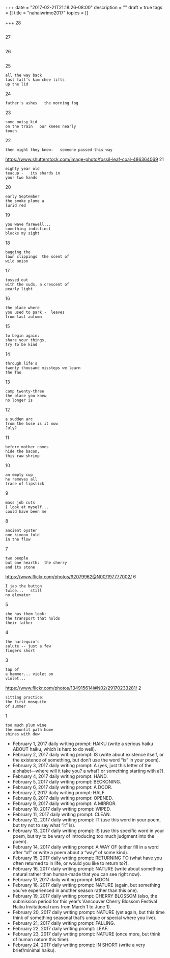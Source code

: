 +++
date = "2017-02-21T21:18:26-08:00"
description = ""
draft = true
tags = []
title = "nahaiwrimo2017"
topics = []

+++
28
```
```
27
```
```
26
```
```
25
```
all the way back
last fall's kim chee lifts
up the lid
```
24
```
father's ashes   the morning fog
```
23
```
some noisy kid
on the train   our knees nearly
touch
```
22
```
then might they know:   someone passed this way
```
https://www.shutterstock.com/image-photo/fossil-leaf-coal-486364069
21
```
eighty year old
teacup -   its shards in
your two hands
```
20
```
early September
the smoke plume a
lurid red
```
19
```
you wave farewell...
something indistinct
blocks my sight
```
18
```
bagging the
lawn clippings  the scent of
wild onion
```
17
```
tossed out
with the suds, a crescent of
pearly light
```
16
```
the place where
you used to park -  leaves
from last autumn
```
15
```
to begin again:
share your things,
try to be kind
```
14
```
through life's
twenty thousand missteps we learn
the Tao
```
13
```
camp twenty-three
the place you knew
no longer is
```
12
```
a sudden arc
from the hose is it now
July?
```
11
```
before mother comes
hide the bacon,
this raw shrimp
```
10
```
an empty cup
he removes all
trace of lipstick
```
9
```
mass job cuts
I look at myself...
could have been me
```
8
```
ancient oyster
one kimono fold
in the flow
```
7
```
two people
but one hearth:  the cherry
and its stone
```
https://www.flickr.com/photos/92079962@N00/197777002/
6
```
I jab the button
twice...   still
no elevator
```
5
```
she has them look:
the transport that holds
their father
```
4
```
the harlequin's
salute -- just a few
fingers short
```
3
```
tap of
a hammer... violet on
violet...
```
https://www.flickr.com/photos/134915614@N02/29170233281/
2
```
sitting practice:
the first mosquito
of summer
```
1
```
too much plum wine
the moonlit path home
shines with dew
```

* February 1, 2017 daily writing prompt: HAIKU (write a serious haiku ABOUT haiku, which is hard to do well).
* February 2, 2017 daily writing prompt: IS (write about existence itself, or the existence of something, but don’t use the word “is” in your poem).
* February 3, 2017 daily writing prompt: A (yes, just this letter of the alphabet—where will it take you? a what? or something starting with a?).
* February 4, 2017 daily writing prompt: HAND.
* February 5, 2017 daily writing prompt: BECKONING.
* February 6, 2017 daily writing prompt: A DOOR.
* February 7, 2017 daily writing prompt: HALF.
* February 8, 2017 daily writing prompt: OPENED.
*  February 9, 2017 daily writing prompt: A MIRROR.
*  February 10, 2017 daily writing prompt: WIPED.
* February 11, 2017 daily writing prompt: CLEAN.
* February 12, 2017 daily writing prompt: IT (use this word in your poem, but try not to say what “it” is).
* February 13, 2017 daily writing prompt: IS (use this specific word in your poem, but try to be wary of introducing too much judgment into the poem).
* February 14, 2017 daily writing prompt: A WAY OF (either fill in a word after “of” or write a poem about a “way” of some kind).
* February 15, 2017 daily writing prompt: RETURNING TO (what have you often returned to in life, or would you like to return to?).
* February 16, 2017 daily writing prompt: NATURE (write about something natural rather than human-made that you can see right now).
* February 17, 2017 daily writing prompt: MOON.
* February 18, 2017 daily writing prompt: NATURE (again, but something you’ve experienced in another season rather than this one).
* February 19, 2017 daily writing prompt: CHERRY BLOSSOM (also, the submission period for this year’s Vancouver Cherry Blossom Festival Haiku Invitational runs from March 1 to June 1).
* February 20, 2017 daily writing prompt: NATURE (yet again, but this time think of something seasonal that’s unique or special where you live).
* February 21, 2017 daily writing prompt: FALLING.
* February 22, 2017 daily writing prompt: LEAF.
* February 23, 2017 daily writing prompt: NATURE (once more, but think of human nature this time).
* February 24, 2017 daily writing prompt: IN SHORT (write a very brief/minimal haiku).
